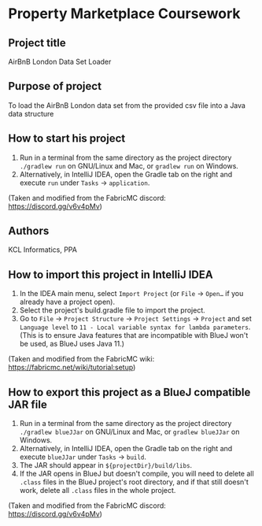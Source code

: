# Property Marketplace Coursework

## Project title
AirBnB London Data Set Loader

## Purpose of project
To load the AirBnB London data set from the provided csv file into a Java data structure

## How to start his project
1. Run in a terminal from the same directory as the project directory `./gradlew run` on GNU/Linux and Mac, or `gradlew run` on Windows.
2. Alternatively, in IntelliJ IDEA, open the Gradle tab on the right and execute `run` under `Tasks` → `application`.

(Taken and modified from the FabricMC discord: https://discord.gg/v6v4pMv)

## Authors
KCL Informatics, PPA

## How to import this project in IntelliJ IDEA
1. In the IDEA main menu, select `Import Project` (or `File` → `Open…` if you already have a project open).
2. Select the project's build.gradle file to import the project.
3. Go to `File` → `Project Structure` → `Project Settings` → `Project` and set `Language level` to `11 - Local variable syntax for lambda parameters`. (This is to ensure Java features that are incompatible with BlueJ won't be used, as BlueJ uses Java 11.)

(Taken and modified from the FabricMC wiki: https://fabricmc.net/wiki/tutorial:setup)

## How to export this project as a BlueJ compatible JAR file
1. Run in a terminal from the same directory as the project directory `./gradlew blueJJar` on GNU/Linux and Mac, or `gradlew blueJJar` on Windows.
2. Alternatively, in IntelliJ IDEA, open the Gradle tab on the right and execute `blueJJar` under `Tasks` → `build`.
3. The JAR should appear in `${projectDir}/build/libs`.
4. If the JAR opens in BlueJ but doesn't compile, you will need to delete all `.class` files in the BlueJ project's root directory, and if that still doesn't work, delete all `.class` files in the whole project.

(Taken and modified from the FabricMC discord: https://discord.gg/v6v4pMv)
